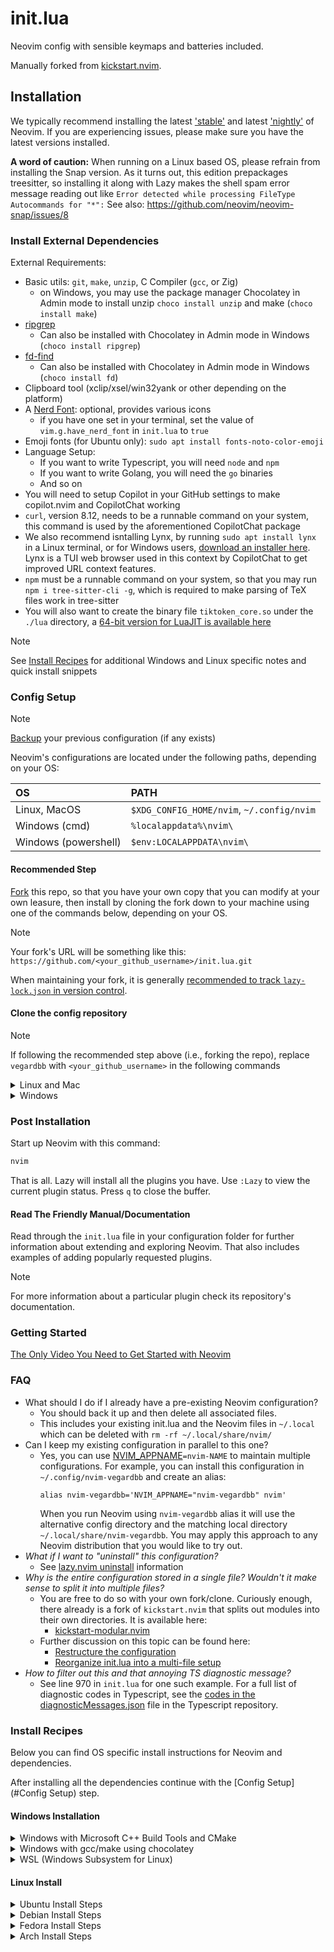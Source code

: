 # init.lua
Neovim config with sensible keymaps and batteries included.

Manually forked from [kickstart.nvim](https://github.com/nvim-lua/kickstart.nvim/tree/master).

## Installation

We typically recommend installing the latest
['stable'](https://github.com/neovim/neovim/releases/tag/stable) and latest
['nightly'](https://github.com/neovim/neovim/releases/tag/nightly) of Neovim.
If you are experiencing issues, please make sure you have the latest versions installed.

**A word of caution:** When running on a Linux based OS, please refrain from installing the Snap version. As it turns out, this edition prepackages treesitter, so installing it along with Lazy makes the shell spam error message reading out like `Error detected while processing FileType Autocommands for "*":` See also: https://github.com/neovim/neovim-snap/issues/8

### Install External Dependencies

External Requirements:
- Basic utils: `git`, `make`, `unzip`, C Compiler (`gcc`, or Zig)
  - on Windows, you may use the package manager Chocolatey ìn Admin mode to install unzip `choco install unzip` and make (`choco install make`)
- [ripgrep](https://github.com/BurntSushi/ripgrep#installation)
   - Can also be installed with Chocolatey in Admin mode in Windows (`choco install ripgrep`)
- [fd-find](https://github.com/sharkdp/fd#installation)
   - Can also be installed with Chocolatey in Admin mode in Windows (`choco install fd`)
- Clipboard tool (xclip/xsel/win32yank or other depending on the platform)
- A [Nerd Font](https://www.nerdfonts.com/): optional, provides various icons
  - if you have one set in your terminal, set the value of `vim.g.have_nerd_font` in `init.lua` to `true`
- Emoji fonts (for Ubuntu only): `sudo apt install fonts-noto-color-emoji`
- Language Setup:
  - If you want to write Typescript, you will need `node` and `npm`
  - If you want to write Golang, you will need the `go` binaries
  - And so on
- You will need to setup Copilot in your GitHub settings to make copilot.nvim and CopilotChat working
- `curl`, version 8.12, needs to be a runnable command on your system, this command is used by the aforementioned CopilotChat package
- We also recommend isntalling Lynx, by running `sudo apt install lynx` in a Linux terminal, or for Windows users, [download an installer here](https://invisible-island.net/datafiles/release/lynx-newssl-setup.exe). Lynx is a TUI web browser used in this context by CopilotChat to get improved URL context features.
- `npm` must be a runnable command on your system, so that you may run `npm i tree-sitter-cli -g`, which is required to make parsing of TeX files work in tree-sitter
- You will also want to create the binary file `tiktoken_core.so` under the `./lua` directory, a [64-bit version for LuaJIT is available here](https://github.com/gptlang/lua-tiktoken/releases/download/v0.2.4/tiktoken_core-linux-x86_64-luajit.so)

> [!NOTE]
> See [Install Recipes](#Install-Recipes) for additional Windows and Linux specific notes
> and quick install snippets

### Config Setup

> [!NOTE]
> [Backup](#FAQ) your previous configuration (if any exists)

Neovim's configurations are located under the following paths, depending on your OS:

| OS | PATH |
| :- | :--- |
| Linux, MacOS | `$XDG_CONFIG_HOME/nvim`, `~/.config/nvim` |
| Windows (cmd)| `%localappdata%\nvim\` |
| Windows (powershell)| `$env:LOCALAPPDATA\nvim\` |

#### Recommended Step

[Fork](https://docs.github.com/en/get-started/quickstart/fork-a-repo) this repo, so that you have your own copy that you can modify at your own leasure, then install by cloning the fork down to your machine using one of the commands below, depending on your OS.

> [!NOTE]
> Your fork's URL will be something like this:
> `https://github.com/<your_github_username>/init.lua.git`

When maintaining your fork, it is generally [recommended to track `lazy-lock.json` in version control](https://lazy.folke.io/usage/lockfile).

#### Clone the config repository

> [!NOTE]
> If following the recommended step above (i.e., forking the repo), replace
> `vegardbb` with `<your_github_username>` in the following commands

<details><summary> Linux and Mac </summary>

```sh
git clone https://github.com/vegardbb/init.lua.git "${XDG_CONFIG_HOME:-$HOME/.config}"/nvim
```

</details>

<details><summary> Windows </summary>

If you're using `cmd.exe`:

```
git clone https://github.com/vegardbb/init.lua.git "%localappdata%\nvim"
```

If you're using `powershell.exe`

```
git clone https://github.com/vegardbb/init.lua.git "${env:LOCALAPPDATA}\nvim"
```

</details>

### Post Installation

Start up Neovim with this command:

```sh
nvim
```

That is all. Lazy will install all the plugins you have. Use `:Lazy` to view the current plugin status. Press `q` to close the buffer.

#### Read The Friendly Manual/Documentation

Read through the `init.lua` file in your configuration folder for further information about extending and exploring Neovim. That also includes examples of adding popularly requested plugins.

> [!NOTE]
> For more information about a particular plugin check its repository's documentation.


### Getting Started

[The Only Video You Need to Get Started with Neovim](https://youtu.be/m8C0Cq9Uv9o)

### FAQ

* What should I do if I already have a pre-existing Neovim configuration?
  * You should back it up and then delete all associated files.
  * This includes your existing init.lua and the Neovim files in `~/.local`
    which can be deleted with `rm -rf ~/.local/share/nvim/`
* Can I keep my existing configuration in parallel to this one?
  * Yes, you can use [NVIM_APPNAME](https://neovim.io/doc/user/starting.html#%24NVIM_APPNAME)`=nvim-NAME`
    to maintain multiple configurations. For example, you can install this configuration in `~/.config/nvim-vegardbb` and create an alias:
    ```
    alias nvim-vegardbb='NVIM_APPNAME="nvim-vegardbb" nvim'
    ```
    When you run Neovim using `nvim-vegardbb` alias it will use the alternative config directory and the matching local directory
    `~/.local/share/nvim-vegardbb`. You may apply this approach to any Neovim
    distribution that you would like to try out.
* *What if I want to "uninstall" this configuration?*
  * See [lazy.nvim uninstall](https://lazy.folke.io/usage#-uninstalling) information
* *Why is the entire configuration stored in a single file? Wouldn't it make sense to split it into multiple files?*
  * You are free to do so with your own fork/clone. Curiously enough, there already is a fork of `kickstart.nvim` that splits out modules into their own directories. It is available here:
    * [kickstart-modular.nvim](https://github.com/dam9000/kickstart-modular.nvim)
  * Further discussion on this topic can be found here:
    * [Restructure the configuration](https://github.com/nvim-lua/kickstart.nvim/issues/218)
    * [Reorganize init.lua into a multi-file setup](https://github.com/nvim-lua/kickstart.nvim/pull/473)
* *How to filter out this and that annoying TS diagnostic message?*
  * See line 970 in `init.lua` for one such example. For a full list of diagnostic codes in Typescript, see the [codes in the diagnosticMessages.json](https://github.com/microsoft/TypeScript/blob/main/src/compiler/diagnosticMessages.json) file in the Typescript repository.

### Install Recipes

Below you can find OS specific install instructions for Neovim and dependencies.

After installing all the dependencies continue with the [Config Setup](#Config Setup) step.

#### Windows Installation

<details><summary>Windows with Microsoft C++ Build Tools and CMake</summary>
Installation may require installing build tools and updating the run command for `telescope-fzf-native`

See `telescope-fzf-native` documentation for [more details](https://github.com/nvim-telescope/telescope-fzf-native.nvim#installation)

This requires:

- Install CMake and the Microsoft C++ Build Tools on Windows

```lua
{'nvim-telescope/telescope-fzf-native.nvim', build = 'cmake -S. -Bbuild -DCMAKE_BUILD_TYPE=Release && cmake --build build --config Release && cmake --install build --prefix build' }
```
</details>
<details><summary>Windows with gcc/make using chocolatey</summary>
Alternatively, one can install gcc and make which don't require changing the config,
the easiest way is to use choco:

1. install [chocolatey](https://chocolatey.org/install)
either follow the instructions on the page or use winget,
run in cmd as **admin**:
```
winget install --accept-source-agreements chocolatey.chocolatey
```

2. install all requirements using choco, exit the previous cmd and
open a new one so that choco path is set, and run in cmd as **admin**:
```
choco install -y neovim git ripgrep wget fd unzip gzip mingw make
```
</details>
<details><summary>WSL (Windows Subsystem for Linux)</summary>

```
wsl --install
wsl
sudo add-apt-repository ppa:neovim-ppa/unstable -y
sudo apt update
sudo apt install make gcc ripgrep unzip git xclip neovim
```
</details>

#### Linux Install
<details><summary>Ubuntu Install Steps</summary>

```
sudo add-apt-repository ppa:neovim-ppa/unstable -y
sudo apt update
sudo apt install make gcc ripgrep unzip git xclip neovim
```
</details>
<details><summary>Debian Install Steps</summary>

```
sudo apt update
sudo apt install make gcc ripgrep unzip git xclip curl

# Now we install nvim
curl -LO https://github.com/neovim/neovim/releases/latest/download/nvim-linux-x86_64.tar.gz
sudo rm -rf /opt/nvim-linux-x86_64
sudo mkdir -p /opt/nvim-linux-x86_64
sudo chmod a+rX /opt/nvim-linux-x86_64
sudo tar -C /opt -xzf nvim-linux-x86_64.tar.gz

# make it available in /usr/local/bin, distro installs to /usr/bin
sudo ln -sf /opt/nvim-linux-x86_64/bin/nvim /usr/local/bin/
```
</details>
<details><summary>Fedora Install Steps</summary>

```
sudo dnf install -y gcc make git ripgrep fd-find unzip neovim
```
</details>

<details><summary>Arch Install Steps</summary>

```
sudo pacman -S --noconfirm --needed gcc make git ripgrep fd unzip neovim
```
</details>
